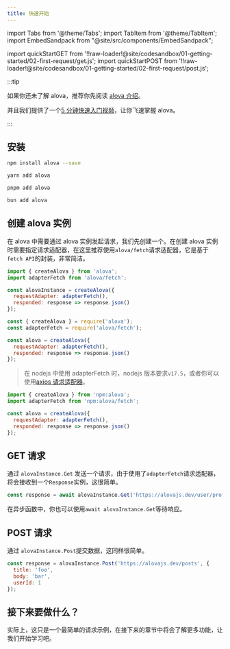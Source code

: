 ```yaml
---
title: 快速开始
---
```


import Tabs from '@theme/Tabs';
import TabItem from '@theme/TabItem';
import EmbedSandpack from "@site/src/components/EmbedSandpack";

import quickStartGET from '!!raw-loader!@site/codesandbox/01-getting-started/02-first-request/get.js';
import quickStartPOST from '!!raw-loader!@site/codesandbox/01-getting-started/02-first-request/post.js';

:::tip

如果你还未了解 alova，推荐你先阅读 [alova 介绍](/tutorial/getting-started/introduce)。

并且我们提供了一个[5 分钟快速入门视频](/video-tutorial)，让你飞速掌握 alova。

:::

## 安装

<Tabs>
<TabItem value="1" label="npm">

```bash
npm install alova --save
```

</TabItem>
<TabItem value="2" label="yarn">

```bash
yarn add alova
```

</TabItem>
<TabItem value="3" label="pnpm">

```bash
pnpm add alova
```

</TabItem>
<TabItem value="4" label="bun">

```bash
bun add alova
```

</TabItem>
</Tabs>

## 创建 alova 实例

在 alova 中需要通过 alova 实例发起请求，我们先创建一个。在创建 alova 实例时需要指定请求适配器，在这里推荐使用`alova/fetch`请求适配器，它是基于`fetch API`的封装，非常简洁。

<Tabs>
<TabItem value="1" label="esModule">

```javascript
import { createAlova } from 'alova';
import adapterFetch from 'alova/fetch';

const alovaInstance = createAlova({
  requestAdapter: adapterFetch(),
  responded: response => response.json()
});
```

</TabItem>
<TabItem value="2" label="commonJS">

```javascript
const { createAlova } = require('alova');
const adapterFetch = require('alova/fetch');

const alova = createAlova({
  requestAdapter: adapterFetch(),
  responded: response => response.json()
});
```

> 在 nodejs 中使用 adapterFetch 时，nodejs 版本要求`v17.5`，或者你可以使用[axios 请求适配器](/resource/request-adapter/axios/)。

</TabItem>
<TabItem value="3" label="deno">

```javascript
import { createAlova } from 'npm:alova';
import adapterFetch from 'npm:alova/fetch';

const alova = createAlova({
  requestAdapter: adapterFetch(),
  responded: response => response.json()
});
```

</TabItem>
</Tabs>

## GET 请求

通过 `alovaInstance.Get` 发送一个请求，由于使用了`adapterFetch`请求适配器，将会接收到一个`Response`实例，这很简单。

```js
const response = await alovaInstance.Get('https://alovajs.dev/user/profile');
```

在异步函数中，你也可以使用`await alovaInstance.Get`等待响应。

## POST 请求

通过 `alovaInstance.Post`提交数据，这同样很简单。

```js
const response = alovaInstance.Post('https://alovajs.dev/posts', {
  title: 'foo',
  body: 'bar',
  userId: 1
});
```

## 接下来要做什么？

实际上，这只是一个最简单的请求示例，在接下来的章节中将会了解更多功能，让我们开始学习吧。
